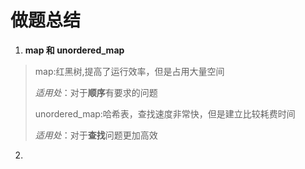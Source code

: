 # 做题总结

1. **map 和 unordered_map**

> map:红黑树,提高了运行效率，但是占用大量空间
>
> *适用处*：对于**顺序**有要求的问题
>
> unordered_map:哈希表，查找速度非常快，但是建立比较耗费时间
>
> *适用处*：对于**查找**问题更加高效 

2. 